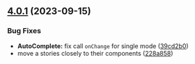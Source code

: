 ## [4.0.1](https://github.com/taskany-inc/bricks/compare/v4.0.0...v4.0.1) (2023-09-15)


### Bug Fixes

* **AutoComplete:** fix call `onChange` for single mode ([39cd2b0](https://github.com/taskany-inc/bricks/commit/39cd2b082900c2137f9d104247b0241ae0af7174))
* move a stories closely to their components ([228a858](https://github.com/taskany-inc/bricks/commit/228a8584f2b44ca1e7190639672d77e634d8d540))

